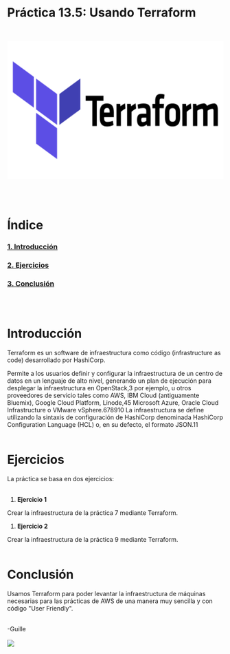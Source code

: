 # Práctica 13.5: Usando Terraform  
<br>
<p align="center">
<img src="https://raw.githubusercontent.com/drain113/pictures/main/Fotos/featured.png
" width="" height="320" />  
</p>
<br>   <br/>  


# Índice

### [1. Introducción](#introducción)

### [2. Ejercicios](#ejercicios)

### [3. Conclusión](#conclusión)

<br>   <br/>   

# Introducción
Terraform es un software de infraestructura como código (infrastructure as code) desarrollado por HashiCorp.  

Permite a los usuarios definir y configurar la infraestructura de un centro de datos en un lenguaje de alto nivel, generando un plan de ejecución para desplegar la infraestructura en OpenStack,3​ por ejemplo, u otros proveedores de servicio tales como AWS, IBM Cloud (antiguamente Bluemix), Google Cloud Platform, Linode,4​5​ Microsoft Azure, Oracle Cloud Infrastructure o VMware vSphere.6​7​8​9​10​ La infraestructura se define utilizando la sintaxis de configuración de HashiCorp denominada HashiCorp Configuration Language (HCL) o, en su defecto, el formato JSON.11​ 
<br>   <br/>   

# Ejercicios
La práctica se basa en dos ejercicios:
<br>   </br> 

1. **Ejercicio 1**

Crear la infraestructura de la práctica 7 mediante Terraform.



1. **Ejercicio 2**
  
Crear la infraestructura de la práctica 9 mediante Terraform.
<br>   </br>
# Conclusión

Usamos Terraform para poder levantar la infraestructura de máquinas necesarias para las prácticas de AWS de una manera muy sencilla y con código "User Friendly".

<break>   </break>  
-Guille  
<break>   </break>  
 [![](https://preview.redd.it/enr7hhg3zku81.png?auto=webp&s=fc017e6a82f91cc81ab3dd7d0388ef57bfd72c30)](https://github.com/drain113)

